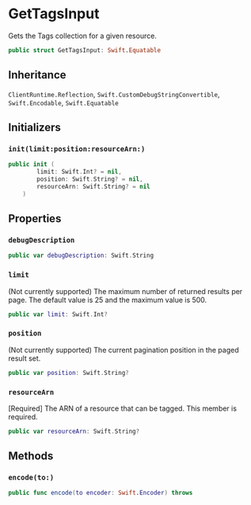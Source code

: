 # GetTagsInput

Gets the Tags collection for a given resource.

``` swift
public struct GetTagsInput: Swift.Equatable 
```

## Inheritance

`ClientRuntime.Reflection`, `Swift.CustomDebugStringConvertible`, `Swift.Encodable`, `Swift.Equatable`

## Initializers

### `init(limit:position:resourceArn:)`

``` swift
public init (
        limit: Swift.Int? = nil,
        position: Swift.String? = nil,
        resourceArn: Swift.String? = nil
    )
```

## Properties

### `debugDescription`

``` swift
public var debugDescription: Swift.String 
```

### `limit`

(Not currently supported) The maximum number of returned results per page. The default value is 25 and the maximum value is 500.

``` swift
public var limit: Swift.Int?
```

### `position`

(Not currently supported) The current pagination position in the paged result set.

``` swift
public var position: Swift.String?
```

### `resourceArn`

\[Required\] The ARN of a resource that can be tagged.
This member is required.

``` swift
public var resourceArn: Swift.String?
```

## Methods

### `encode(to:)`

``` swift
public func encode(to encoder: Swift.Encoder) throws 
```
